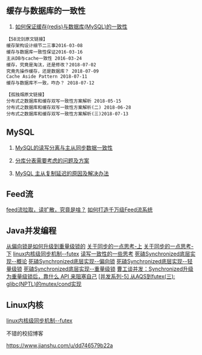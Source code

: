 ## 缓存与数据库的一致性

1. [如何保证缓存(redis)与数据库(MySQL)的一致性](https://developer.aliyun.com/article/712285) 

```shell
【58沈剑原文链接】
缓存架构设计细节二三事2016-03-08
缓存与数据库一致性保证2016-03-16
主从DB与cache一致性 2016-03-24
缓存，究竟是淘汰，还是修改？2018-07-02
究竟先操作缓存，还是数据库？ 2018-07-09
Cache Aside Pattern 2018-07-11
缓存与数据库不一致，咋办？ 2018-07-12

【孤独烟原文链接】
分布式之数据库和缓存双写一致性方案解析 2018-05-15
分布式之数据库和缓存双写一致性方案解析(二) 2018-06-28
分布式之数据库和缓存双写一致性方案解析(三)2018-07-13
```

## MySQL

1. [MySQL的读写分离与主从同步数据一致性](https://www.cnblogs.com/windpoplar/p/11978742.html)

2. [分库分表需要考虑的问题及方案](https://www.jianshu.com/p/32b3e91aa22c)

3. [MySQL 主从复制延迟的原因及解决办法](https://blog.csdn.net/baidu_27860107/article/details/103183976)

## Feed流

[feed流拉取，读扩散，究竟是啥？](https://mp.weixin.qq.com/s?__biz=MjM5ODYxMDA5OQ%3D%3D&chksm=bd2d02a28a5a8bb4f8622b1bff1cf87fc9adb510117dd2cf93fedd01fdc5d5ace7557a03f3b1&idx=1&mid=2651961214&scene=21&sn=5e80ad6f2a278529c395e445029d8f63#wechat_redirect)
[如何打造千万级Feed流系统](https://developer.aliyun.com/article/224132)



## Java并发编程

[从偏向锁是如何升级到重量级锁的](https://juejin.cn/post/6844903957324627975)
[关于同步的一点思考-上](https://github.com/farmerjohngit/myblog/issues/6)
[关于同步的一点思考-下](https://github.com/farmerjohngit/myblog/issues/7)
[linux内核级同步机制--futex](https://github.com/farmerjohngit/myblog/issues/8)
[读写一致性的一些思考](https://github.com/farmerjohngit/myblog/issues/9)
[死磕Synchronized底层实现--概论](https://github.com/farmerjohngit/myblog/issues/12)
[死磕Synchronized底层实现--偏向锁](https://github.com/farmerjohngit/myblog/issues/13)
[死磕Synchronized底层实现--轻量级锁](https://github.com/farmerjohngit/myblog/issues/14)
[死磕Synchronized底层实现--重量级锁](https://github.com/farmerjohngit/myblog/issues/15)
[曹工谈并发：Synchronized升级为重量级锁后，靠什么 API 来阻塞自己](https://www.cnblogs.com/grey-wolf/p/12822729.html)
[[并发系列-5] 从AQS到futex(三): glibc(NPTL)的mutex/cond实现](http://kexianda.info/2017/08/17/%E5%B9%B6%E5%8F%91%E7%B3%BB%E5%88%97-5-%E4%BB%8EAQS%E5%88%B0futex%E4%B8%89-glibc-NPTL-%E7%9A%84mutex-cond%E5%AE%9E%E7%8E%B0/)

## Linux内核

[linux内核级同步机制--futex](https://github.com/farmerjohngit/myblog/issues/8)

不错的校招博客

https://www.jianshu.com/u/dd746579b22a
